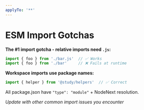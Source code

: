 ```yaml
---
applyTo: '**'
---
```


# ESM Import Gotchas

**The #1 import gotcha - relative imports need `.js`:**
```typescript
import { foo } from './bar.js'  // ✅ Works
import { foo } from './bar'     // ❌ Fails at runtime
```

**Workspace imports use package names:**
```typescript
import { helper } from '@study/helpers'  // ✅ Correct
```

All package.json have `"type": "module"` + NodeNext resolution.

*Update with other common import issues you encounter*
